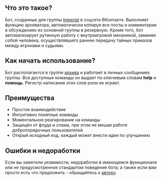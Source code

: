 Что это такое?
---
Бот, созданные для группы [Imperial](https://vk.com/the_great_imperial) в соцсети ВКонтакте. Выполняет функцию
архиватора, автоматически копируя все посты и комментарии в обсуждениях из основной группы в резервную. Кроме того, 
бот автоматизирует рутинную работу с внутриигровой механикой, заменяя собой человека, осуществлявшего раннее передачу
тайных приказов между игроками и судьями.


Как начать использование?
---
Бот располагается в группе [архива](https://vk.com/rezervimperial) и работает в личных сообщениях группы. Все доступные
команды он выдает по ключевым словам **help** и **помощь**. Регистр написания этих слов роли не играет.


Преимущества
---
- Простое взаимодействие
- Интуитивно понятные команды
- Моментальное реагирование на команды
- Защищён от флуда и спама, при этом не мешая работе добропорядочных пользователей
- Открый исходный код, каждый может внести идеи по улучшению


Ошибки и недоработки
---
Если вы заметили уязвимости, недоработки в имеющемся функционале или не предусмотренное стандартом поведение бота, а
также если вам просто есть что предложить - обращайтесь к [автору](https://vk.com/theodike).